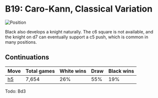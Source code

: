 # B19: Caro-Kann, Classical Variation

![Position](https://chessboardimage.com/r2qkbnr/pp1nppp1/2p3bp/8/3P3P/5NN1/PPP2PP1/R1BQKBNR.png)

Black also develops a knight naturally. The c6 square is not available, and
the knight on d7 can eventually support a c5 push, which is common in many
positions.

## Continuations

Move                                                         | Total games | White wins | Draw | Black wins
-------------------------------------------------------------|-------------|------------|------|-----------
[h5](r2qkbnr-pp1nppp1-2p3bp-7P-3P4-5NN1-PPP2PP1-R1BQKBNR.md) | 7,654       | 26%        | 55%  | 19%

Todo: Bd3

